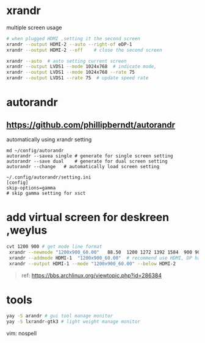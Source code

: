 
# xrandr
multiple screen usage
```sh
# when plugged HDMI ,setting it the second screen
xrandr --output HDMI-2 --auto --right-of eDP-1   
xrandr --output HDMI-2 --off    # close the second screen

xrandr --auto  # auto setting current screen
xrandr --output LVDS1 --mode 1024x768  # indicate mode, 
xrandr --output LVDS1 --mode 1024x768 --rate 75
xrandr --output LVDS1 --rate 75  # update speed rate
```

# autorandr
## https://github.com/phillipberndt/autorandr
automatically using xrandr setting
```
md ~/config/autorandr
autorandr --savea single # generate for single screen setting
autorandr --save dual    # generate for dual screen setting
autorandr --change   # automatically load screen setting

~/.config/autorandr/setting.ini
[config]
skip-options=gamma  
# skip gamma setting for xsct
```

# add virtual screen for deskreen ,weylus
```sh
cvt 1200 900 # get mode line format
 xrandr --newmode "1200x900_60.00"   88.50  1200 1272 1392 1584  900 903 907 934 -hsync +vsync
 xrandr --addmode HDMI-1  "1200x900_60.00"  # recommend use HDMI, DP has unknown bugs.
 xrandr --output HDMI-1 --mode "1200x900_60.00" --below HDMI-2
```
> ref: https://bbs.archlinux.org/viewtopic.php?id=286384
> 

# tools
```sh
yay -S arandr # gui tool manage monitor
yay -S lxrandr-gtk3 # light weight manage monitor
```



vim: nospell
